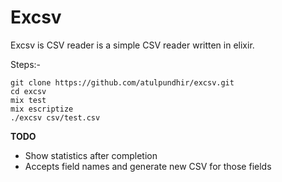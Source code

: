 # Excsv

Excsv is CSV reader is a simple CSV reader written in elixir.

Steps:-

    git clone https://github.com/atulpundhir/excsv.git 
    cd excsv
    mix test
    mix escriptize
    ./excsv csv/test.csv


**TODO**

* Show statistics after completion
* Accepts field names and generate new CSV for those fields

